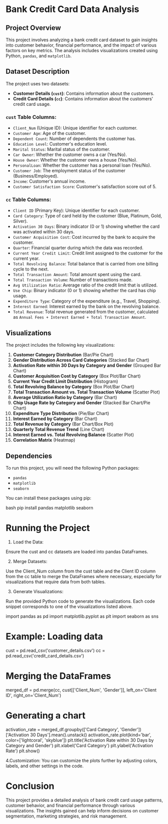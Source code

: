 # Bank Credit Card Data Analysis

## Project Overview

This project involves analyzing a bank credit card dataset to gain insights into customer behavior, financial performance, and the impact of various factors on key metrics. The analysis includes visualizations created using Python, `pandas`, and `matplotlib`.

## Dataset Description

The project uses two datasets:
- **Customer Details (`cust`)**: Contains information about the customers.
- **Credit Card Details (`cc`)**: Contains information about the customers' credit card usage.

### `cust` Table Columns:
- `Client_Num` (Unique ID): Unique identifier for each customer.
- `Customer Age`: Age of the customer.
- `Dependent Count`: Number of dependents the customer has.
- `Education Level`: Customer's education level.
- `Marital Status`: Marital status of the customer.
- `Car Owner`: Whether the customer owns a car (Yes/No).
- `House Owner`: Whether the customer owns a house (Yes/No).
- `PersonalLoan`: Whether the customer has a personal loan (Yes/No).
- `Customer Job`: The employment status of the customer (Business/Employed).
- `Income`: Customer's annual income.
- `Customer Satisfaction Score`: Customer's satisfaction score out of 5.

### `cc` Table Columns:
- `Client ID` (Primary Key): Unique identifier for each customer.
- `Card Category`: Type of card held by the customer (Blue, Platinum, Gold, Silver).
- `Activation 30 Days`: Binary indicator (0 or 1) showing whether the card was activated within 30 days.
- `Customer Acquisition Cost`: Cost incurred by the bank to acquire the customer.
- `Quarter`: Financial quarter during which the data was recorded.
- `Current Year Credit Limit`: Credit limit assigned to the customer for the current year.
- `Total Revolving Balance`: Total balance that is carried from one billing cycle to the next.
- `Total Transaction Amount`: Total amount spent using the card.
- `Total Transaction Volume`: Number of transactions made.
- `Avg Utilization Ratio`: Average ratio of the credit limit that is utilized.
- `Use Chip`: Binary indicator (0 or 1) showing whether the card has chip usage.
- `Expenditure Type`: Category of the expenditure (e.g., Travel, Shopping).
- `Interest Earned`: Interest earned by the bank on the revolving balance.
- `Total Revenue`: Total revenue generated from the customer, calculated as `Annual Fees + Interest Earned + Total Transaction Amount`.

## Visualizations

The project includes the following key visualizations:

1. **Customer Category Distribution** (Bar/Pie Chart)
2. **Gender Distribution Across Card Categories** (Stacked Bar Chart)
3. **Activation Rate within 30 Days by Category and Gender** (Grouped Bar Chart)
4. **Customer Acquisition Cost by Category** (Box Plot/Bar Chart)
5. **Current Year Credit Limit Distribution** (Histogram)
6. **Total Revolving Balance by Category** (Box Plot/Bar Chart)
7. **Total Transaction Amount vs. Total Transaction Volume** (Scatter Plot)
8. **Average Utilization Ratio by Category** (Bar Chart)
9. **Chip Usage Rate by Category and Gender** (Stacked Bar Chart/Pie Chart)
10. **Expenditure Type Distribution** (Pie/Bar Chart)
11. **Interest Earned by Category** (Bar Chart)
12. **Total Revenue by Category** (Bar Chart/Box Plot)
13. **Quarterly Total Revenue Trend** (Line Chart)
14. **Interest Earned vs. Total Revolving Balance** (Scatter Plot)
15. **Correlation Matrix** (Heatmap)

## Dependencies

To run this project, you will need the following Python packages:
- `pandas`
- `matplotlib`
- `seaborn`

You can install these packages using pip:

bash
pip install pandas matplotlib seaborn


# Running the Project

1. Load the Data:

Ensure the cust and cc datasets are loaded into pandas DataFrames.

2. Merge Datasets:

Use the Client_Num column from the cust table and the Client ID column from the cc table to merge the DataFrames where necessary, especially for visualizations that require data from both tables.

3. Generate Visualizations:

Run the provided Python code to generate the visualizations. Each code snippet corresponds to one of the visualizations listed above.

import pandas as pd
import matplotlib.pyplot as plt
import seaborn as sns

# Example: Loading data
cust = pd.read_csv('customer_details.csv')
cc = pd.read_csv('credit_card_details.csv')

# Merging the DataFrames
merged_df = pd.merge(cc, cust[['Client_Num', 'Gender']], left_on='Client ID', right_on='Client_Num')

# Generating a chart
activation_rate = merged_df.groupby(['Card Category', 'Gender'])['Activation 30 Days'].mean().unstack()
activation_rate.plot(kind='bar', color=['lightcoral', 'skyblue'])
plt.title('Activation Rate within 30 Days by Category and Gender')
plt.xlabel('Card Category')
plt.ylabel('Activation Rate')
plt.show()

4.Customization:
You can customize the plots further by adjusting colors, labels, and other settings in the code.


# Conclusion
This project provides a detailed analysis of bank credit card usage patterns, customer behavior, and financial performance through various visualizations. The insights gained can help inform decisions on customer segmentation, marketing strategies, and risk management.
